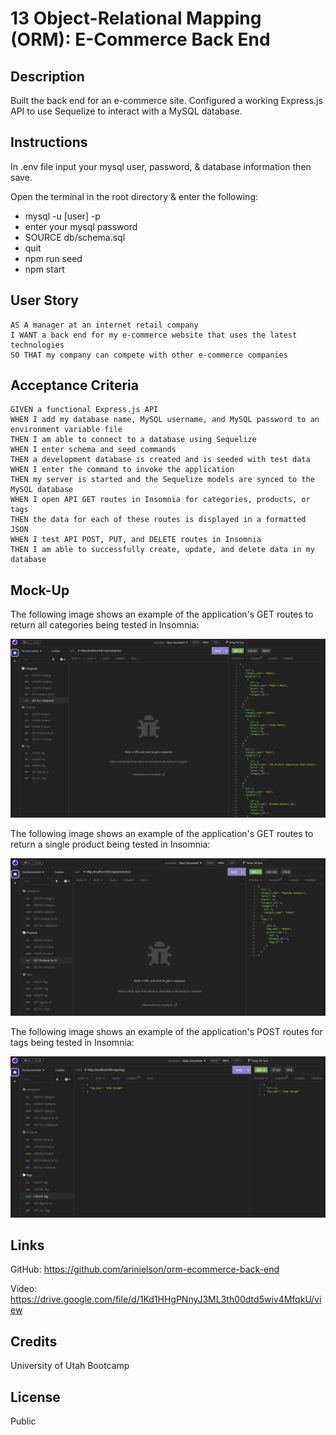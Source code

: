 # 13 Object-Relational Mapping (ORM): E-Commerce Back End

## Description

Built the back end for an e-commerce site. Configured a working Express.js API to use Sequelize to interact with a MySQL database.

## Instructions

In .env file input your mysql user, password, & database information then save.

Open the terminal in the root directory & enter the following:

* mysql -u [user] -p
* enter your mysql password
* SOURCE db/schema.sql
* quit
* npm run seed
* npm start

## User Story

```
AS A manager at an internet retail company
I WANT a back end for my e-commerce website that uses the latest technologies
SO THAT my company can compete with other e-commerce companies
```

## Acceptance Criteria

```
GIVEN a functional Express.js API
WHEN I add my database name, MySQL username, and MySQL password to an environment variable file
THEN I am able to connect to a database using Sequelize
WHEN I enter schema and seed commands
THEN a development database is created and is seeded with test data
WHEN I enter the command to invoke the application
THEN my server is started and the Sequelize models are synced to the MySQL database
WHEN I open API GET routes in Insomnia for categories, products, or tags
THEN the data for each of these routes is displayed in a formatted JSON
WHEN I test API POST, PUT, and DELETE routes in Insomnia
THEN I am able to successfully create, update, and delete data in my database
```

## Mock-Up

The following image shows an example of the application's GET routes to return all categories being tested in Insomnia:

![In Insomnia, the user tests “GET ALL Categories”.](./assets/all-categories-insomnia.jpg)

The following image shows an example of the application's GET routes to return a single product being tested in Insomnia:

![In Insomnia, the user tests “GET Product by id”.](./assets/product-by-id-insomnia.jpg)

The following image shows an example of the application's POST routes for tags being tested in Insomnia:

![In Insomnia, the user tests "CREATE tag”.](./assets/create-tag-insomnia.jpg)

## Links

GitHub: https://github.com/arinielson/orm-ecommerce-back-end

Video: https://drive.google.com/file/d/1Kd1HHgPNnyJ3ML3th00dtd5wiv4MfqkU/view


## Credits

University of Utah Bootcamp


## License 

Public